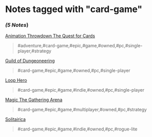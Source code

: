 # Notes tagged with "card-game"

### _(5 Notes_)

[Animation Throwdown The Quest for Cards](./../Animation%20Throwdown%20The%20Quest%20for%20Cards.html)
> #adventure,#card-game,#epic,#game,#owned,#pc,#single-player,#strategy

[Guild of Dungeoneering](./../Guild%20of%20Dungeoneering.html)
> #card-game,#epic,#game,#owned,#pc,#single-player

[Loop Hero](./../Loop%20Hero.html)
> #card-game,#epic,#game,#indie,#owned,#pc,#single-player

[Magic The Gathering Arena](./../Magic%20The%20Gathering%20Arena.html)
> #card-game,#epic,#game,#multiplayer,#owned,#pc,#strategy

[Solitairica](./../Solitairica.html)
> #card-game,#epic,#game,#indie,#owned,#pc,#rogue-lite

